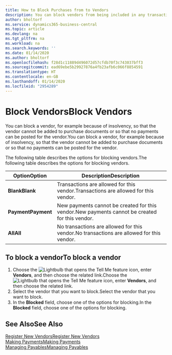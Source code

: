 ```yaml
---
title: How to Block Purchases from to Vendors
description: You can block vendors from being included in any transactions, or just block new payments to them.
author: bholtorf
ms.service: dynamics365-business-central
ms.topic: article
ms.devlang: na
ms.tgt_pltfrm: na
ms.workload: na
ms.search.keywords: ''
ms.date: 01/14/2020
ms.author: bholtorf
ms.openlocfilehash: f28d1c11889d496072d57cfdb70f3c743037bff3
ms.sourcegitcommit: ead69ebe5b29927876a4fb23afb6c066f8854591
ms.translationtype: HT
ms.contentlocale: en-GB
ms.lasthandoff: 01/14/2020
ms.locfileid: "2954289"
---
```

# <a name="block-vendors"></a><span data-ttu-id="36163-103">Block Vendors</span><span class="sxs-lookup"><span data-stu-id="36163-103">Block Vendors</span></span>
<span data-ttu-id="36163-104">You can block a vendor, for example because of insolvency, so that the vendor cannot be added to purchase documents or so that no payments can be posted for the vendor.</span><span class="sxs-lookup"><span data-stu-id="36163-104">You can block a vendor, for example because of insolvency, so that the vendor cannot be added to purchase documents or so that no payments can be posted for the vendor.</span></span>

<span data-ttu-id="36163-105">The following table describes the options for blocking vendors.</span><span class="sxs-lookup"><span data-stu-id="36163-105">The following table describes the options for blocking vendors.</span></span>  

|<span data-ttu-id="36163-106">Option</span><span class="sxs-lookup"><span data-stu-id="36163-106">Option</span></span>|<span data-ttu-id="36163-107">Description</span><span class="sxs-lookup"><span data-stu-id="36163-107">Description</span></span>|  
|--------------------|------------|  
|<span data-ttu-id="36163-108">**Blank**</span><span class="sxs-lookup"><span data-stu-id="36163-108">**Blank**</span></span>|<span data-ttu-id="36163-109">Transactions are allowed for this vendor.</span><span class="sxs-lookup"><span data-stu-id="36163-109">Transactions are allowed for this vendor.</span></span>|
|<span data-ttu-id="36163-110">**Payment**</span><span class="sxs-lookup"><span data-stu-id="36163-110">**Payment**</span></span>|<span data-ttu-id="36163-111">New payments cannot be created for this vendor.</span><span class="sxs-lookup"><span data-stu-id="36163-111">New payments cannot be created for this vendor.</span></span>|  
|<span data-ttu-id="36163-112">**All**</span><span class="sxs-lookup"><span data-stu-id="36163-112">**All**</span></span>|<span data-ttu-id="36163-113">No transactions are allowed for this vendor.</span><span class="sxs-lookup"><span data-stu-id="36163-113">No transactions are allowed for this vendor.</span></span>|  

## <a name="to-block-a-vendor"></a><span data-ttu-id="36163-114">To block a vendor</span><span class="sxs-lookup"><span data-stu-id="36163-114">To block a vendor</span></span>  
1. <span data-ttu-id="36163-115">Choose the ![Lightbulb that opens the Tell Me feature](media/ui-search/search_small.png "Tell me what you want to do") icon, enter **Vendors**, and then choose the related link.</span><span class="sxs-lookup"><span data-stu-id="36163-115">Choose the ![Lightbulb that opens the Tell Me feature](media/ui-search/search_small.png "Tell me what you want to do") icon, enter **Vendors**, and then choose the related link.</span></span>
2. <span data-ttu-id="36163-116">Select the vendor that you want to block.</span><span class="sxs-lookup"><span data-stu-id="36163-116">Select the vendor that you want to block.</span></span>
3. <span data-ttu-id="36163-117">In the **Blocked** field, choose one of the options for blocking.</span><span class="sxs-lookup"><span data-stu-id="36163-117">In the **Blocked** field, choose one of the options for blocking.</span></span>

## <a name="see-also"></a><span data-ttu-id="36163-118">See Also</span><span class="sxs-lookup"><span data-stu-id="36163-118">See Also</span></span>  
[<span data-ttu-id="36163-119">Register New Vendors</span><span class="sxs-lookup"><span data-stu-id="36163-119">Register New Vendors</span></span>](purchasing-how-register-new-vendors.md)  
[<span data-ttu-id="36163-120">Making Payments</span><span class="sxs-lookup"><span data-stu-id="36163-120">Making Payments</span></span>](payables-make-payments.md)  
[<span data-ttu-id="36163-121">Managing Payables</span><span class="sxs-lookup"><span data-stu-id="36163-121">Managing Payables</span></span>](payables-manage-payables.md)
